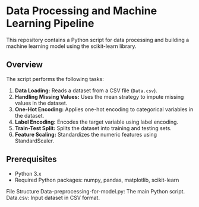 # Data Processing and Machine Learning Pipeline

This repository contains a Python script for data processing and building a machine learning model using the scikit-learn library.

## Overview

The script performs the following tasks:

1. **Data Loading:** Reads a dataset from a CSV file (`Data.csv`).
2. **Handling Missing Values:** Uses the mean strategy to impute missing values in the dataset.
3. **One-Hot Encoding:** Applies one-hot encoding to categorical variables in the dataset.
4. **Label Encoding:** Encodes the target variable using label encoding.
5. **Train-Test Split:** Splits the dataset into training and testing sets.
6. **Feature Scaling:** Standardizes the numeric features using StandardScaler.

## Prerequisites

- Python 3.x
- Required Python packages: numpy, pandas, matplotlib, scikit-learn

File Structure
Data-preprocessing-for-model.py: The main Python script.
Data.csv: Input dataset in CSV format.